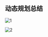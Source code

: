 ## 动态规划总结
![1](https://github.com/zhangbotong/LeetCode/blob/master/assets/总-7-1.png)

![2](https://github.com/zhangbotong/LeetCode/blob/master/assets/总-7-2.png)
